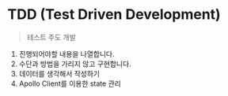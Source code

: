 # TDD (Test Driven Development)

> 테스트 주도 개발

1. 진행되어야할 내용을 나열합니다.
2. 수단과 방법을 가리지 않고 구현합니다.
3. 데이터를 생각해서 작성하기
4. Apollo Client를 이용한 state 관리
